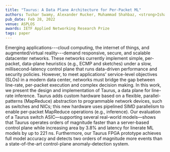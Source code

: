 ```yaml
---
title: "Taurus: A Data Plane Architecture for Per-Packet ML"
authors: Tushar Swamy, Alexander Rucker, Muhammad Shahbaz, <strong>Ishan Gaur</strong>, Kunle Olukotun
pub_date: Feb 28, 2022
venue: ASPLOS
awards: IETF Applied Networking Research Prize
tags: paper
---
```

Emerging applications---cloud computing, the internet of things, and augmented/virtual reality---demand responsive, secure, and scalable datacenter networks. These networks currently implement simple, per-packet, data-plane heuristics (e.g., ECMP and sketches) under a slow, millisecond-latency control plane that runs data-driven performance and security policies. However, to meet applications' service-level objectives (SLOs) in a modern data center, networks must bridge the gap between line-rate, per-packet execution and complex decision making.
In this work, we present the design and implementation of Taurus, a data plane for line-rate inference. Taurus adds custom hardware based on a flexible, parallel-patterns (MapReduce) abstraction to programmable network devices, such as switches and NICs; this new hardware uses pipelined SIMD parallelism to enable per-packet MapReduce operations (e.g., inference). Our evaluation of a Taurus switch ASIC—supporting several real-world models—shows that Taurus operates orders of magnitude faster than a server-based control plane while increasing area by 3.8% and latency for linerate ML models by up to 221 ns. Furthermore, our Taurus FPGA prototype achieves full model accuracy and detects two orders of magnitude more events than a state-of-the-art control-plane anomaly-detection system.
